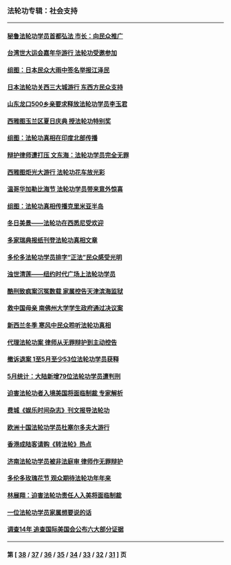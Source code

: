### 法轮功专辑：社会支持
---
#### [秘鲁法轮功学员首都弘法 市长：向民众推广](../../pages/nf4386/n9555925.md) 
#### [台湾世大运会嘉年华游行 法轮功受邀参加](../../pages/nf4386/n9554119.md) 
#### [组图：日本民众大雨中签名举报江泽民](../../pages/nf4386/n9547575.md) 
#### [日本法轮功关西三大城游行 东西方民众支持](../../pages/nf4386/n9534503.md) 
#### [山东龙口500乡亲要求释放法轮功学员李玉君](../../pages/nf4386/n9528307.md) 
#### [西雅图玉兰区夏日庆典 授法轮功特别奖](../../pages/nf4386/n9517383.md) 
#### [组图：法轮功真相在印度北部传播](../../pages/nf4386/n9508683.md) 
#### [辩护律师遭打压 文东海：法轮功学员完全无罪](../../pages/nf4386/n9504909.md) 
#### [西雅图炬光大游行 法轮功花车放光彩](../../pages/nf4386/n9497444.md) 
#### [温哥华加勒比海节 法轮功学员带来意外惊喜](../../pages/nf4386/n9491030.md) 
#### [组图：法轮功真相传播克里米亚半岛](../../pages/nf4386/n9482165.md) 
#### [冬日美景——法轮功在西悉尼受欢迎](../../pages/nf4386/n9481185.md) 
#### [多家瑞典报纸刊登法轮功真相文章](../../pages/nf4386/n9461938.md) 
#### [多伦多法轮功学员排字“正法”民众感受光明](../../pages/nf4386/n9457888.md) 
#### [浊世清莲——纽约时代广场上法轮功学员](../../pages/nf4386/n9403281.md) 
#### [酷刑致疯案沉冤数载 家属控告天津滨海监狱](../../pages/nf4386/n9370675.md) 
#### [救中国母亲 南佛州大学学生政府通过决议案](../../pages/nf4386/n9362932.md) 
#### [新西兰冬季 寒风中民众聆听法轮功真相](../../pages/nf4386/n9354296.md) 
#### [代理法轮功案 律师从无罪辩护到主动控告](../../pages/nf4386/n9353698.md) 
#### [撤诉退案 1至5月至少53位法轮功学员获释](../../pages/nf4386/n9347306.md) 
#### [5月统计：大陆新增79位法轮功学员遭判刑](../../pages/nf4386/n9347016.md) 
#### [迫害法轮功者入境美国将面临制裁 专家解析](../../pages/nf4386/n9345090.md) 
#### [费城《娱乐时间杂志》刊文报导法轮功](../../pages/nf4386/n9345117.md) 
#### [欧洲十国法轮功学员杜塞尔多夫大游行](../../pages/nf4386/n9336079.md) 
#### [香港成陆客请购《转法轮》热点](../../pages/nf4386/n9331782.md) 
#### [济南法轮功学员被非法庭审 律师作无罪辩护](../../pages/nf4386/n9327210.md) 
#### [多伦多玫瑰花节 观众期待法轮功年年来](../../pages/nf4386/n9327000.md) 
#### [林展翔：迫害法轮功责任人入美将面临制裁](../../pages/nf4386/n9325401.md) 
#### [一位法轮功学员家属想要说的话](../../pages/nf4386/n9322928.md) 
#### [调查14年 追查国际美国会公布六大部分证据](../../pages/nf4386/n9322433.md) 

---
#### 第 [ [38](./38.md) / [37](./37.md) / [36](./36.md) / [35](./35.md) / [34](./34.md) / [33](./33.md) / [32](./32.md) / [31](./31.md) ] 页
